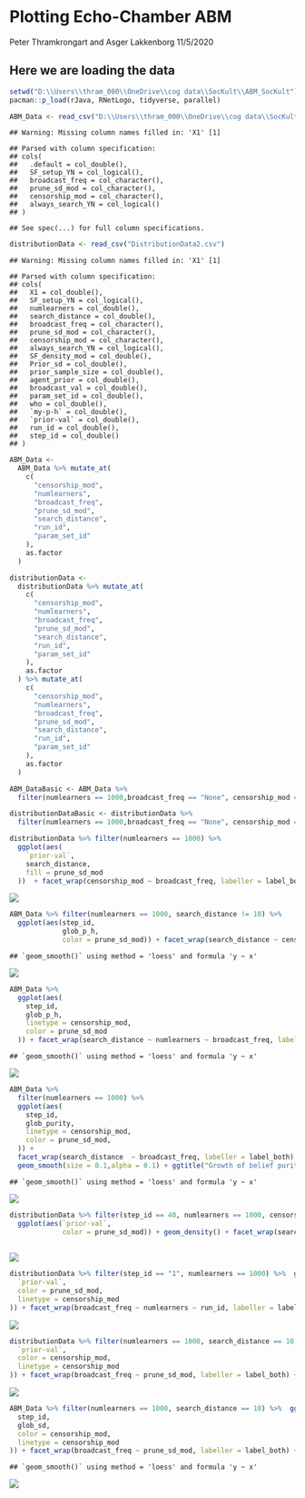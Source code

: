 Plotting Echo-Chamber ABM
================
Peter Thramkrongart and Asger Lakkenborg
11/5/2020

## Here we are loading the data

``` r
setwd("D:\\Users\\thram_000\\OneDrive\\cog data\\SocKult\\ABM_SocKult")
pacman::p_load(rJava, RNetLogo, tidyverse, parallel)

ABM_Data <- read_csv("D:\\Users\\thram_000\\OneDrive\\cog data\\SocKult\\ABM_SocKult\\ABM_Data2.csv")
```

    ## Warning: Missing column names filled in: 'X1' [1]

    ## Parsed with column specification:
    ## cols(
    ##   .default = col_double(),
    ##   SF_setup_YN = col_logical(),
    ##   broadcast_freq = col_character(),
    ##   prune_sd_mod = col_character(),
    ##   censorship_mod = col_character(),
    ##   always_search_YN = col_logical()
    ## )

    ## See spec(...) for full column specifications.

``` r
distributionData <- read_csv("DistributionData2.csv")
```

    ## Warning: Missing column names filled in: 'X1' [1]

    ## Parsed with column specification:
    ## cols(
    ##   X1 = col_double(),
    ##   SF_setup_YN = col_logical(),
    ##   numlearners = col_double(),
    ##   search_distance = col_double(),
    ##   broadcast_freq = col_character(),
    ##   prune_sd_mod = col_character(),
    ##   censorship_mod = col_character(),
    ##   always_search_YN = col_logical(),
    ##   SF_density_mod = col_double(),
    ##   Prior_sd = col_double(),
    ##   prior_sample_size = col_double(),
    ##   agent_prior = col_double(),
    ##   broadcast_val = col_double(),
    ##   param_set_id = col_double(),
    ##   who = col_double(),
    ##   `my-p-h` = col_double(),
    ##   `prior-val` = col_double(),
    ##   run_id = col_double(),
    ##   step_id = col_double()
    ## )

``` r
ABM_Data <-
  ABM_Data %>% mutate_at(
    c(
      "censorship_mod",
      "numlearners",
      "broadcast_freq",
      "prune_sd_mod",
      "search_distance",
      "run_id",
      "param_set_id"
    ),
    as.factor
  )

distributionData <-
  distributionData %>% mutate_at(
    c(
      "censorship_mod",
      "numlearners",
      "broadcast_freq",
      "prune_sd_mod",
      "search_distance",
      "run_id",
      "param_set_id"
    ),
    as.factor
  ) %>% mutate_at(
    c(
      "censorship_mod",
      "numlearners",
      "broadcast_freq",
      "prune_sd_mod",
      "search_distance",
      "run_id",
      "param_set_id"
    ),
    as.factor
  )

ABM_DataBasic <- ABM_Data %>% 
  filter(numlearners == 1000,broadcast_freq == "None", censorship_mod == "None")

distributionDataBasic <- distributionData %>% 
  filter(numlearners == 1000,broadcast_freq == "None", censorship_mod == "None")
```

``` r
distributionData %>% filter(numlearners == 1000) %>%
  ggplot(aes(
    `prior-val`,
    search_distance,
    fill = prune_sd_mod
  ))  + facet_wrap(censorship_mod ~ broadcast_freq, labeller = label_both) + geom_boxplot(outlier.size = 0.1) + ggtitle("Distribution of beliefs")
```

![](echoPlots_files/figure-gfm/unnamed-chunk-1-1.png)<!-- -->

``` r
ABM_Data %>% filter(numlearners == 1000, search_distance != 10) %>%
  ggplot(aes(step_id,
             glob_p_h,
             color = prune_sd_mod)) + facet_wrap(search_distance ~ censorship_mod ~ broadcast_freq, labeller = label_both) + geom_smooth(size = 0.1, alpha = 0.1) + ggtitle("Growth of confidence over time")
```

    ## `geom_smooth()` using method = 'loess' and formula 'y ~ x'

![](echoPlots_files/figure-gfm/unnamed-chunk-2-1.png)<!-- -->

``` r
ABM_Data %>%
  ggplot(aes(
    step_id,
    glob_p_h,
    linetype = censorship_mod,
    color = prune_sd_mod
  )) + facet_wrap(search_distance ~ numlearners ~ broadcast_freq, labeller = label_both) + geom_smooth(size = 0.1, alpha = 0.1) + ggtitle("Growth of confidence over time")
```

    ## `geom_smooth()` using method = 'loess' and formula 'y ~ x'

![](echoPlots_files/figure-gfm/unnamed-chunk-3-1.png)<!-- -->

``` r
ABM_Data %>%
  filter(numlearners == 1000) %>%
  ggplot(aes(
    step_id,
    glob_purity,
    linetype = censorship_mod,
    color = prune_sd_mod,
  )) +
  facet_wrap(search_distance  ~ broadcast_freq, labeller = label_both) +
  geom_smooth(size = 0.1,alpha = 0.1) + ggtitle("Growth of belief purity over time")
```

    ## `geom_smooth()` using method = 'loess' and formula 'y ~ x'

![](echoPlots_files/figure-gfm/unnamed-chunk-4-1.png)<!-- -->

``` r
distributionData %>% filter(step_id == 40, numlearners == 1000, censorship_mod == "None") %>%
  ggplot(aes(`prior-val`,
             color = prune_sd_mod)) + geom_density() + facet_wrap(search_distance ~
                                                                               broadcast_freq, labeller = label_both) + ggtitle("Distribution of beliefs")
```

![](echoPlots_files/figure-gfm/unnamed-chunk-5-1.png)<!-- -->

``` r
distributionData %>% filter(step_id == "1", numlearners == 1000) %>%  ggplot(aes(
  `prior-val`,
  color = prune_sd_mod,
  linetype = censorship_mod
)) + facet_wrap(broadcast_freq ~ numlearners ~ run_id, labeller = label_both) + geom_density() + ggtitle("Distribution of beliefs")
```

![](echoPlots_files/figure-gfm/unnamed-chunk-6-1.png)<!-- -->

``` r
distributionData %>% filter(numlearners == 1000, search_distance == 10, step_id == 40) %>%  ggplot(aes(
  `prior-val`,
  color = censorship_mod,
  linetype = censorship_mod
)) + facet_wrap(broadcast_freq ~ prune_sd_mod, labeller = label_both) + geom_density() + ggtitle("Distribution of beliefs")
```

![](echoPlots_files/figure-gfm/unnamed-chunk-7-1.png)<!-- -->

``` r
ABM_Data %>% filter(numlearners == 1000, search_distance == 10) %>%  ggplot(aes(
  step_id,
  glob_sd,
  color = censorship_mod,
  linetype = censorship_mod
)) + facet_wrap(broadcast_freq ~ prune_sd_mod, labeller = label_both) + geom_smooth(alpha = 0.1) + ggtitle("Decrease in SD of beleif over time")
```

    ## `geom_smooth()` using method = 'loess' and formula 'y ~ x'

![](echoPlots_files/figure-gfm/unnamed-chunk-8-1.png)<!-- -->

